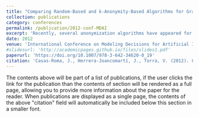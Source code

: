 ```yaml
---
title: "Comparing Random-Based and k-Anonymity-Based Algorithms for Graph Anonymization"
collection: publications
category: conferences
permalink: /publication/2012-conf-MDAI
excerpt: 'Recently, several anonymization algorithms have appeared for privacy preservation on graphs. Some of them are based on randomization techniques and on k-anonymity concepts. We can use both of them to obtain an anonymized graph with a given k-anonymity value. In this paper we compare algorithms based on both techniques in order to obtain an anonymized graph with a desired k-anonymity value. We want to analyze the complexity of these methods to generate anonymized graphs and the quality of the resulting graphs.'
date: 2012
venue: 'International Conference on Modeling Decisions for Artificial Intelligence'
#slidesurl: 'http://academicpages.github.io/files/slides1.pdf'
paperurl: 'https://doi.org/10.1007/978-3-642-34620-0_19'
citation: 'Casas-Roma, J., Herrera-Joancomartí, J., Torra, V. (2012). Comparing Random-Based and k-Anonymity-Based Algorithms for Graph Anonymization. In: Torra, V., Narukawa, Y., López, B., Villaret, M. (eds) Modeling Decisions for Artificial Intelligence. MDAI 2012. Lecture Notes in Computer Science(), vol 7647. Springer, Berlin, Heidelberg. https://doi.org/10.1007/978-3-642-34620-0_19'
---
```


The contents above will be part of a list of publications, if the user clicks the link for the publication than the contents of section will be rendered as a full page, allowing you to provide more information about the paper for the reader. When publications are displayed as a single page, the contents of the above "citation" field will automatically be included below this section in a smaller font.
